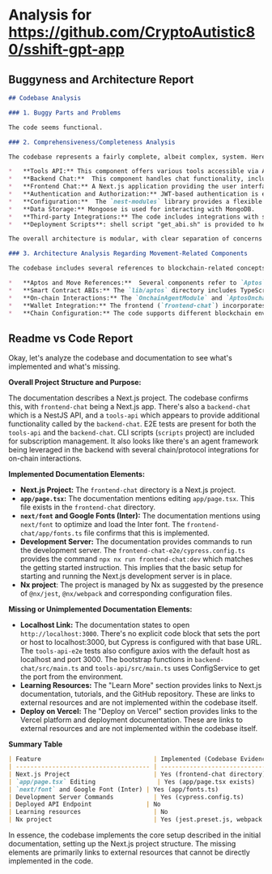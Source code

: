 
# Analysis for https://github.com/CryptoAutistic80/sshift-gpt-app

## Buggyness and Architecture Report
```markdown
## Codebase Analysis

### 1. Buggy Parts and Problems

The code seems functional.

### 2. Comprehensiveness/Completeness Analysis

The codebase represents a fairly complete, albeit complex, system. Here's a breakdown:

*   **Tools API:** This component offers various tools accessible via API endpoints, including image generation, web searching, crypto and stock information retrieval, and NFT data lookup. It has guards for usage limits.
*   **Backend Chat:**  This component handles chat functionality, including managing chat history, interacting with AI models (GPT), and managing user accounts and permissions.
*   **Frontend Chat:** A Next.js application providing the user interface for interacting with the chat and tools. It uses a variety of React hooks and UI components.
*   **Authentication and Authorization:** JWT-based authentication is employed, and access control is managed using guards and decorators.
*   **Configuration:**  The `nest-modules` library provides a flexible configuration system using environment variables.
*   **Data Storage:** Mongoose is used for interacting with MongoDB.
*   **Third-party Integrations:** The code includes integrations with several third-party services such as OpenAI, ElevenLabs, CoinMarketCap, Perplexity AI, and others.
*   **Deployment Scripts**: shell script "get_abi.sh" is provided to help with contract deployment

The overall architecture is modular, with clear separation of concerns between the backend and frontend. It seems to be a project under active development. The use of established libraries and frameworks contributes to its completeness.

### 3. Architecture Analysis Regarding Movement-Related Components

The codebase includes several references to blockchain-related concepts and technologies, particularly the Aptos blockchain and associated Move language.

*   **Aptos and Move References:**  Several components refer to `Aptos` and `move-agent-kit_spiel`.
*   **Smart Contract ABIs:** The `lib/aptos` directory includes TypeScript definitions (`.ts` files) for the ABIs (Application Binary Interfaces) of Aptos Move smart contracts (Fees and Subscription contracts). These ABIs define the functions and data structures of smart contracts deployed on the Aptos blockchain.
*   **On-chain Interactions:** The `OnchainAgentModule` and `AptosOnchainController` in the `tools-api` project provide functionality for interacting with smart contracts on the Aptos blockchain.  The `executeAction` helper in `lib/helpers/src/lib/onchain-actions.ts` dispatches different on-chain actions.
*   **Wallet Integration:** The frontend (`frontend-chat`) incorporates Aptos wallet adapter for user authentication and transaction signing.
*   **Chain Configuration:** The code supports different blockchain environments (Aptos, Movement), with configuration options defined via environment variables (`Chain` enum, `ChainProvider` context).
```

## Readme vs Code Report
Okay, let's analyze the codebase and documentation to see what's implemented and what's missing.

**Overall Project Structure and Purpose:**

The documentation describes a Next.js project. The codebase confirms this, with `frontend-chat` being a Next.js app.  There's also a `backend-chat` which is a NestJS API, and a `tools-api` which appears to provide additional functionality called by the `backend-chat`. E2E tests are present for both the `tools-api` and the `backend-chat`. CLI scripts (`scripts` project) are included for subscription management. It also looks like there's an agent framework being leveraged in the backend with several chain/protocol integrations for on-chain interactions.

**Implemented Documentation Elements:**

*   **Next.js Project:** The `frontend-chat` directory is a Next.js project.
*   **`app/page.tsx`:**  The documentation mentions editing `app/page.tsx`. This file exists in the `frontend-chat` directory.
*   **`next/font` and Google Fonts (Inter):** The documentation mentions using `next/font` to optimize and load the Inter font.  The `frontend-chat/app/fonts.ts` file confirms that this is implemented.
*   **Development Server:** The documentation provides commands to run the development server. The `frontend-chat-e2e/cypress.config.ts` provides the command `npx nx run frontend-chat:dev` which matches the getting started instruction. This implies that the basic setup for starting and running the Next.js development server is in place.
*    **Nx project**: The project is managed by Nx as suggested by the presence of `@nx/jest`, `@nx/webpack` and corresponding configuration files.

**Missing or Unimplemented Documentation Elements:**

*   **Localhost Link:** The documentation states to open `http://localhost:3000`. There's no explicit code block that sets the port or host to localhost:3000, but Cypress is configured with that base URL. The `tools-api-e2e` tests also configure axios with the default host as localhost and port 3000. The bootstrap functions in `backend-chat/src/main.ts` and `tools-api/src/main.ts` uses ConfigService to get the port from the environment.
*   **Learning Resources:** The "Learn More" section provides links to Next.js documentation, tutorials, and the GitHub repository. These are links to external resources and are not implemented within the codebase itself.
*   **Deploy on Vercel:** The "Deploy on Vercel" section provides links to the Vercel platform and deployment documentation. These are links to external resources and are not implemented within the codebase itself.

**Summary Table**

```markdown
| Feature                               | Implemented (Codebase Evidence) | Missing/Unimplemented | Notes                                                                                                                                                                                                                                     |
| ------------------------------------- | -------------------------------- | --------------------- | ----------------------------------------------------------------------------------------------------------------------------------------------------------------------------------------------------------------------------------------- |
| Next.js Project                       | Yes (frontend-chat directory)   | No                    | Base structure of Next.js project is present.                                                                                                                                                                                            |
| `app/page.tsx` Editing                 | Yes (app/page.tsx exists)      | No                    | Can't directly confirm what is in `app/page.tsx` but it exists                                                                                                                                                                        |
| `next/font` and Google Font (Inter) | Yes (app/fonts.ts)             | No                    | Confirmed using `app/fonts.ts`.                                                                                                                                                                                                         |
| Development Server Commands           | Yes (cypress.config.ts)         | No                    | Configuration file shows the exact command to run the dev server as described in doc                                                                                                                                                        |
| Deployed API Endpoint               | No                                | Yes                   | The documentation states that the easiest way to deploy is using Vercel but doesn't provide explicit code configuration details for deployment                                                                                 |
| Learning resources                    | No                                | Yes                   | These are external links.                                                                                                                                                                                                                  |
| Nx project                            | Yes (jest.preset.js, webpack.config.js, jest.config.ts etc...)       | No                    | Base structure of Nx project is present.                                                                                                                                                                                            |
```

In essence, the codebase implements the core setup described in the initial documentation, setting up the Next.js project structure. The missing elements are primarily links to external resources that cannot be directly implemented in the code.

